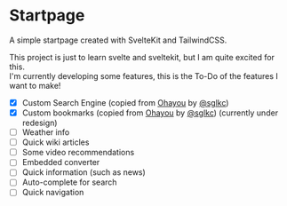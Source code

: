 # Startpage

A simple startpage created with SvelteKit and TailwindCSS.

This project is just to learn svelte and sveltekit, but I am quite excited for this.\
I'm currently developing some features, this is the To-Do of the features I want to make!

- [x] Custom Search Engine (copied from [Ohayou](https://github.com/sglkc/ohayou) by [@sglkc](https://github.com/sglkc))
- [x] Custom bookmarks (copied from [Ohayou](https://github.com/sglkc/ohayou) by [@sglkc](https://github.com/sglkc)) (currently under redesign)
- [ ] Weather info
- [ ] Quick wiki articles
- [ ] Some video recommendations
- [ ] Embedded converter
- [ ] Quick information (such as news)
- [ ] Auto-complete for search
- [ ] Quick navigation
